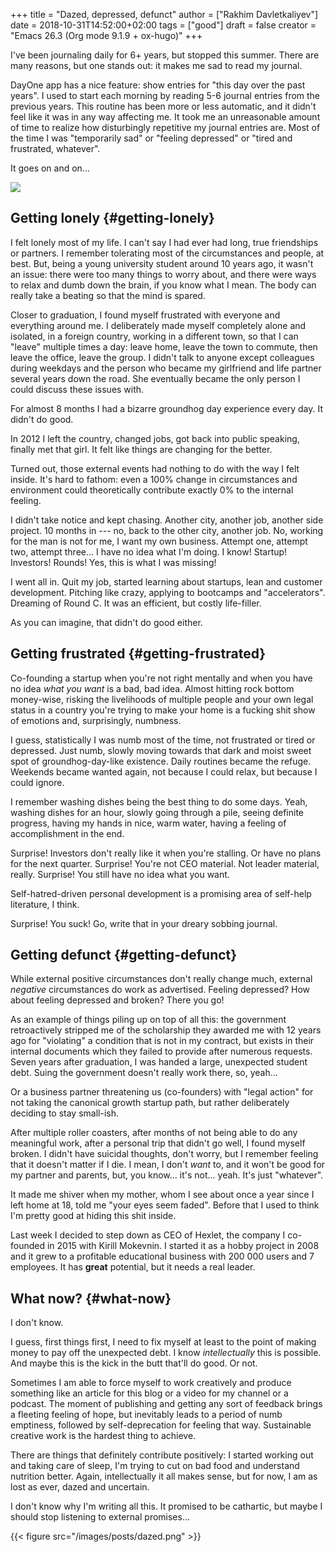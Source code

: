 +++
title = "Dazed, depressed, defunct"
author = ["Rakhim Davletkaliyev"]
date = 2018-10-31T14:52:00+02:00
tags = ["good"]
draft = false
creator = "Emacs 26.3 (Org mode 9.1.9 + ox-hugo)"
+++

I've been journaling daily for 6+ years, but stopped this summer. There are many reasons, but one stands out: it makes me sad to read my journal.

DayOne app has a nice feature: show entries for "this day over the past years". I used to start each morning by reading 5-6 journal entries from the previous years. This routine has been more or less automatic, and it didn't feel like it was in any way affecting me. It took me an unreasonable amount of time to realize how disturbingly repetitive my journal entries are. Most of the time I was "temporarily sad" or "feeling depressed" or "tired and frustrated, whatever".

It goes on and on...

**![](/images/posts/journal.png)**


## Getting lonely {#getting-lonely}

I felt lonely most of my life. I can't say I had ever had long, true friendships or partners. I remember tolerating most of the circumstances and people, at best. But, being a young university student around 10 years ago, it wasn't an issue: there were too many things to worry about, and there were ways to relax and dumb down the brain, if you know what I mean. The body can really take a beating so that the mind is spared.

Closer to graduation, I found myself frustrated with everyone and everything around me. I deliberately made myself completely alone and isolated, in a foreign country, working in a different town, so that I can "leave" multiple times a day: leave home, leave the town to commute, then leave the office, leave the group. I didn't talk to anyone except colleagues during weekdays and the person who became my girlfriend and life partner several years down the road. She eventually became the only person I could discuss these issues with.

For almost 8 months I had a bizarre groundhog day experience every day. It didn't do good.

In 2012 I left the country, changed jobs, got back into public speaking, finally met that girl. It felt like things are changing for the better.

Turned out, those external events had nothing to do with the way I felt inside. It's hard to fathom: even a 100% change in circumstances and environment could theoretically contribute exactly 0% to the internal feeling.

I didn't take notice and kept chasing. Another city, another job, another side project. 10 months in --- no, back to the other city, another job. No, working for the man is not for me, I want my own business. Attempt one, attempt two, attempt three... I have no idea what I'm doing. I know! Startup! Investors! Rounds! Yes, this is what I was missing!

I went all in. Quit my job, started learning about startups, lean and customer development. Pitching like crazy, applying to bootcamps and "accelerators". Dreaming of Round C. It was an efficient, but costly life-filler.

As you can imagine, that didn't do good either.


## Getting frustrated {#getting-frustrated}

Co-founding a startup when you're not right mentally and when you have no idea _what you want_ is a bad, bad idea. Almost hitting rock bottom money-wise, risking the livelihoods of multiple people and your own legal status in a country you're trying to make your home is a fucking shit show of emotions and, surprisingly, numbness.

I guess, statistically I was numb most of the time, not frustrated or tired or depressed. Just numb, slowly moving towards that dark and moist sweet spot of groundhog-day-like existence. Daily routines became the refuge. Weekends became wanted again, not because I could relax, but because I could ignore.

I remember washing dishes being the best thing to do some days. Yeah, washing dishes for an hour, slowly going through a pile, seeing definite progress, having my hands in nice, warm water, having a feeling of accomplishment in the end.

Surprise! Investors don't really like it when you're stalling. Or have no plans for the next quarter. Surprise! You're not CEO material. Not leader material, really. Surprise! You still have no idea what you want.

Self-hatred-driven personal development is a promising area of self-help literature, I think.

Surprise! You suck! Go, write that in your dreary sobbing journal.


## Getting defunct {#getting-defunct}

While external positive circumstances don't really change much, external _negative_ circumstances do work as advertised. Feeling depressed? How about feeling depressed and broken? There you go!

As an example of things piling up on top of all this: the government retroactively stripped me of the scholarship they awarded me with 12 years ago for "violating" a condition that is not in my contract, but exists in their internal documents which they failed to provide after numerous requests. Seven years after graduation, I was handed a large, unexpected student debt. Suing the government doesn't really work there, so, yeah...

Or a business partner threatening us (co-founders) with "legal action" for not taking the canonical growth startup path, but rather deliberately deciding to stay small-ish.

After multiple roller coasters, after months of not being able to do any meaningful work, after a personal trip that didn't go well, I found myself broken. I didn't have suicidal thoughts, don't worry, but I remember feeling that it doesn't matter if I die. I mean, I don't _want_ to, and it won't be good for my partner and parents, but, you know... it's not... yeah. It's just "whatever".

It made me shiver when my mother, whom I see about once a year since I left home at 18, told me "your eyes seem faded". Before that I used to think I'm pretty good at hiding this shit inside.

Last week I decided to step down as CEO of Hexlet, the company I co-founded in 2015 with Kirill Mokevnin. I started it as a hobby project in 2008 and it grew to a profitable educational business with 200 000 users and 7 employees. It has **great** potential, but it needs a real leader.


## What now? {#what-now}

I don't know.

I guess, first things first, I need to fix myself at least to the point of making money to pay off the unexpected debt. I know _intellectually_ this is possible. And maybe this is the kick in the butt that'll do good. Or not.

Sometimes I am able to force myself to work creatively and produce something like an article for this blog or a video for my channel or a podcast. The moment of publishing and getting any sort of feedback brings a fleeting feeling of hope, but inevitably leads to a period of numb emptiness, followed by self-deprecation for feeling that way. Sustainable creative work is the hardest thing to achieve.

There are things that definitely contribute positively: I started working out and taking care of sleep, I'm trying to cut on bad food and understand nutrition better. Again, intellectually it all makes sense, but for now, I am as lost as ever, dazed and uncertain.

I don't know why I'm writing all this. It promised to be cathartic, but maybe I should stop listening to external promises...

{{< figure src="/images/posts/dazed.png" >}}
